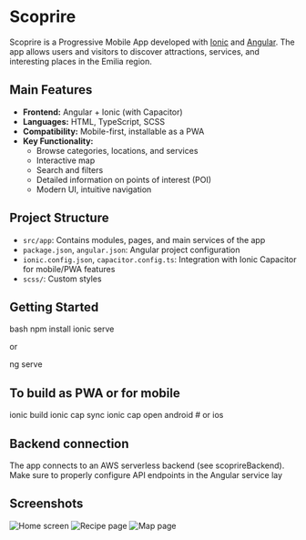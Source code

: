 # Scoprire

Scoprire is a Progressive Mobile App developed with [Ionic](https://ionicframework.com/) and [Angular](https://angular.io/). 
The app allows users and visitors to discover attractions, services, and interesting places in the Emilia region.

## Main Features

- **Frontend:** Angular + Ionic (with Capacitor)
- **Languages:** HTML, TypeScript, SCSS
- **Compatibility:** Mobile-first, installable as a PWA
- **Key Functionality:**  
  - Browse categories, locations, and services
  - Interactive map
  - Search and filters
  - Detailed information on points of interest (POI)
  - Modern UI, intuitive navigation

## Project Structure

- `src/app`: Contains modules, pages, and main services of the app
- `package.json`, `angular.json`: Angular project configuration
- `ionic.config.json`, `capacitor.config.ts`: Integration with Ionic Capacitor for mobile/PWA features
- `scss/`: Custom styles

## Getting Started

bash
npm install
ionic serve

or

ng serve

## To build as PWA or for mobile

ionic build
ionic cap sync
ionic cap open android # or ios

## Backend connection

The app connects to an AWS serverless backend (see scoprireBackend).
Make sure to properly configure API endpoints in the Angular service lay

## Screenshots
![Home screen](./assets/screenshots/homepage.png)
![Recipe page](./assets/screenshots/recipies.png)
![Map page](./assets/screenshots/recipies.png)


